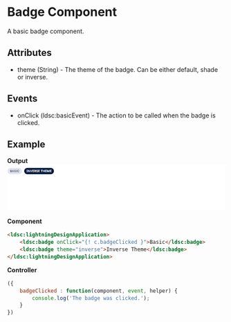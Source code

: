 # Badge Component

A basic badge component.

## Attributes
- theme (String) - The theme of the badge. Can be either default, shade or inverse.

## Events
- onClick (ldsc:basicEvent) - The action to be called when the badge is clicked.

## Example

**Output**
![Badge image](images/badge.png)

**Component**
```html
<ldsc:lightningDesignApplication>
    <ldsc:badge onClick="{! c.badgeClicked }">Basic</ldsc:badge>
    <ldsc:badge theme="inverse">Inverse Theme</ldsc:badge>
</ldsc:lightningDesignApplication>
```

**Controller**
```js
({
	badgeClicked : function(component, event, helper) {
		console.log('The badge was clicked.');
	}
})
```
